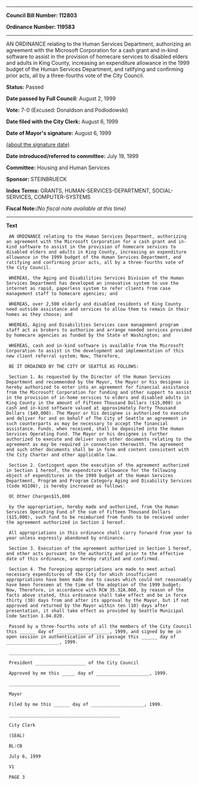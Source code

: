 

********

**Council Bill Number: 112803**
   
**Ordinance Number: 119583**
********

 AN ORDINANCE relating to the Human Services Department, authorizing an agreement with the Microsoft Corporation for a cash grant and in-kind software to assist in the provision of homecare services to disabled elders and adults in King County, increasing an expenditure allowance in the 1999 budget of the Human Services Department, and ratifying and confirming prior acts, all by a three-fourths vote of the City Council.

**Status:** Passed
   
**Date passed by Full Council:** August 2, 1999
   
**Vote:** 7-0 (Excused: Donaldson and Podlodowski)
   
**Date filed with the City Clerk:** August 6, 1999
   
**Date of Mayor's signature:** August 6, 1999
   
[(about the signature date)](/~public/approvaldate.htm)
   
   
   
**Date introduced/referred to committee:** July 19, 1999
   
**Committee:** Housing and Human Services
   
**Sponsor:** STEINBRUECK
   
   
**Index Terms:** GRANTS, HUMAN-SERVICES-DEPARTMENT, SOCIAL-SERVICES, COMPUTER-SYSTEMS

**Fiscal Note:**_(No fiscal note available at this time)_

********

**Text**
   
```
 AN ORDINANCE relating to the Human Services Department, authorizing an agreement with the Microsoft Corporation for a cash grant and in-kind software to assist in the provision of homecare services to disabled elders and adults in King County, increasing an expenditure allowance in the 1999 budget of the Human Services Department, and ratifying and confirming prior acts, all by a three-fourths vote of the City Council.

 WHEREAS, the Aging and Disabilities Services Division of the Human Services Department has developed an innovative system to use the internet as rapid, paperless system to refer clients from case management staff to homecare agencies; and

 WHEREAS, over 2,500 elderly and disabled residents of King County need outside assistance and services to allow them to remain in their homes as they choose; and

 WHEREAS, Aging and Disabilities Services case management program staff act as brokers to authorize and arrange needed services provided by homecare agencies as funded by the State of Washington; and

 WHEREAS, cash and in-kind software is available from the Microsoft Corporation to assist in the development and implementation of this new client referral system; Now, Therefore,

 BE IT ORDAINED BY THE CITY OF SEATTLE AS FOLLOWS:

 Section 1. As requested by the Director of the Human Services Department and recommended by the Mayor, the Mayor or his designee is hereby authorized to enter into an agreement for financial assistance from the Microsoft Corporation for funding and other support to assist in the provision of in-home services to elders and disabled adults in King County in the amount of Fifteen Thousand Dollars ($15,000) in cash and in-kind software valued at approximately Forty Thousand Dollars ($40,000). The Mayor or his designee is authorized to execute and deliver for and on behalf of The City of Seattle an agreement in such counterparts as may be necessary to accept the financial assistance. Funds, when received, shall be deposited into the Human Services Operating Fund. The Mayor or his designee is further authorized to execute and deliver such other documents relating to the agreement as may be required in connection therewith. The agreement and such other documents shall be in form and content consistent with the City Charter and other applicable law.

 Section 2. Contingent upon the execution of the agreement authorized in Section 1 hereof, the expenditure allowance for the following object of expenditures in the 1999 budget of the Human Services Department, Program and Program Category Aging and Disability Services (Code H1100), is hereby increased as follows:

 OC Other Charges$15,000

 by the appropriation, hereby made and authorized, from the Human Services Operating Fund of the sum of Fifteen Thousand Dollars ($15,000), such fund to be reimbursed from funds to be received under the agreement authorized in Section 1 hereof.

 All appropriations in this ordinance shall carry forward from year to year unless expressly abandoned by ordinance.

 Section 3. Execution of the agreement authorized in Section 1 hereof, and other acts pursuant to the authority and prior to the effective date of this ordinance, are hereby ratified and confirmed.

 Section 4. The foregoing appropriations are made to meet actual necessary expenditures of the City for which insufficient appropriations have been made due to causes which could not reasonably have been foreseen at the time of the adoption of the 1999 budget; Now, Therefore, in accordance with RCW 35.32A.060, by reason of the facts above stated, this ordinance shall take effect and be in force thirty (30) days from and after its approval by the Mayor, but if not approved and returned by the Mayor within ten (10) days after presentation, it shall take effect as provided by Seattle Municipal Code Section 1.04.020.

 Passed by a three-fourths vote of all the members of the City Council this ______ day of ____________________, 1999, and signed by me in open session in authentication of its passage this ______ day of ____________________, 1999.

 __________________________________________

 President ___________________ of the City Council

 Approved by me this _____ day of ____________________, 1999.

 __________________________________________

 Mayor

 Filed by me this ______ day of ____________________, 1999.

 __________________________________________

 City Clerk

 (SEAL)

 BL:CB

 July 6, 1999

 V1

 PAGE 3

```
